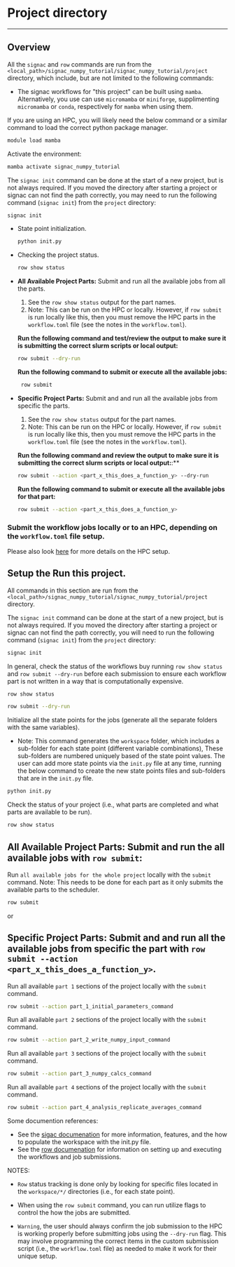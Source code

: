 # Project directory
-------------------

## Overview
All the `signac` and `row` commands are run from the `<local_path>/signac_numpy_tutorial/signac_numpy_tutorial/project` directory, which include, but are not limited to the following commands:

- The signac workflows for "this project" can be built using `mamba`.  Alternatively, you use can use `micromamba` or `miniforge`,  supplimenting `micromamba` or `conda`, respectively for `mamba` when using them.  

If you are using an HPC, you will likely need the below command or a similar command to load the correct python package manager.  

```bash
module load mamba
```

Activate the environment:

```bash
mamba activate signac_numpy_tutorial
```

The `signac init` command can be done at the start of a new project, but is not always required. If you moved the directory after starting a project or signac can not find the path correctly, you may need to run the following command (`signac init`) from the `project` directory:

```bash
signac init
```

 - State point initialization.
    ```bash
    python init.py
    ```
 - Checking the project status.
    ```bash
    row show status
    ```

 - **All Available Project Parts:**  Submit and run all the available jobs from all the parts.
   1. See the `row show status` output for the part names.
   2. Note: This can be run on the HPC or locally.  However, if `row submit` is run locally like this, then you must remove the HPC parts in the `workflow.toml` file (see the notes in the `workflow.toml`).

    **Run the following command and test/review the output to make sure it is submitting the correct slurm scripts or local output:**
    ```bash
    row submit --dry-run
    ```

    **Run the following command to submit or execute all the available jobs:**
   ```bash
    row submit
    ```

- **Specific Project Parts:**  Submit and and run all the available jobs from specific the parts.
  1. See the `row show status` output for the part names.
  2. Note: This can be run on the HPC or locally.  However, if `row submit` is run locally like this, then you must remove the HPC parts in the `workflow.toml` file (see the notes in the `workflow.toml`).

    **Run the following command and review the output to make sure it is submitting the correct slurm scripts or local output:**:**
    ```bash
    row submit --action <part_x_this_does_a_function_y> --dry-run
    ```

    **Run the following command to submit or execute all the available jobs for that part:**
    ```bash
    row submit --action <part_x_this_does_a_function_y>
    ```

### Submit the workflow jobs locally or to an HPC, depending on the `workflow.toml` file setup. 

Please also look [here](https://row.readthedocs.io/en/0.4.0/workflow/action/submit-options.html) for more details on the HPC setup.

## Setup the Run this project.

All commands in this section are run from the `<local_path>/signac_numpy_tutorial/signac_numpy_tutorial/project` directory.

The `signac init` command can be done at the start of a new project, but is not always required. If you moved the directory after starting a project or signac can not find the path correctly, you will need to run the following command (`signac init`) from the `project` directory:

```bash
signac init
```

In general, check the status of the workflows buy running `row show status` and `row submit --dry-run` before each submission to ensure each workflow part is not written in a way that is computationally expensive.  

```bash
row show status
```

```bash
row submit --dry-run
```

Initialize all the state points for the jobs (generate all the separate folders with the same variables).  
 - Note: This command generates the `workspace` folder, which includes a sub-folder for each state point (different variable combinations),  These sub-folders are numbered uniquely based of the state point values.  The user can add more state points via the `init.py` file at any time, running the below command to create the new state points files and sub-folders that are in the `init.py` file.

 ```bash
python init.py
```

Check the status of your project (i.e., what parts are completed and what parts are available to be run).

```bash
row show status
```

## **All Available Project Parts:**  Submit and run the all available jobs with `row submit`: 
Run `all available jobs for the whole project` locally with the `submit` command. 
Note: This needs to be done for each part as it only submits the available parts to the scheduler.

```bash
row submit
```

or

## **Specific Project Parts:**  Submit and and run all the available jobs from specific the part with `row submit --action <part_x_this_does_a_function_y>`.
Run all available `part 1` sections of the project locally with the `submit` command.

```bash
row submit --action part_1_initial_parameters_command
```

Run all available `part 2` sections of the project locally with the `submit` command.

```bash
row submit --action part_2_write_numpy_input_command
```

Run all available `part 3` sections of the project locally with the `submit` command.

```bash
row submit --action part_3_numpy_calcs_command
```

Run all available `part 4` sections of the project locally with the `submit` command.

```bash
row submit --action part_4_analysis_replicate_averages_command
```

Some documention references:

- See the [sigac documenation](https://docs.signac.io/) for more information, features, and the how to populate the workspace with the init.py file.
- See the [row documenation](https://row.readthedocs.io/) for information on setting up and executing the workflows and job submissions. 

NOTES:
- `Row` status tracking is done only by looking for specific files located in the `workspace/*/` directories (i.e., for each state point).

- When using the `row submit` command, you can run utilize flags to control the how the jobs are submitted. 

- `Warning`, the user should always confirm the job submission to the HPC is working properly before submitting jobs using the `--dry-run` flag.  This may involve programming the correct items in the custom submission script (i.e., the `workflow.toml` file) as needed to make it work for their unique setup. 


